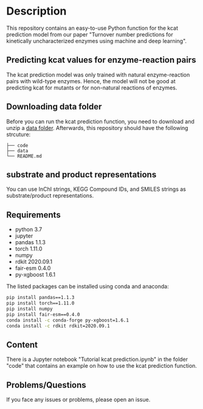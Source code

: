# Description
This repository contains an easy-to-use Python function for the kcat prediction model from our paper "Turnover number predictions for kinetically uncharacterized enzymes using machine and deep learning". 

## Predicting kcat values for enzyme-reaction pairs
The kcat prediction model was only trained with natural enzyme-reaction pairs with wild-type enzymes. Hence, the model will not be good at predicting kcat for mutants
or for non-natural reactions of enzymes. 

## Downloading data folder
Before you can run the kcat prediction function, you need to download and unzip a [data folder](https://doi.org/10.5281/zenodo.8038678). Afterwards, this repository should have the following strcuture:

    ├── code                   
    ├── data                    
    └── README.md

## substrate and product representations
You can use InChI strings, KEGG Compound IDs, and SMILES strings as substrate/product representations.

## Requirements

- python 3.7
- jupyter
- pandas 1.1.3
- torch 1.11.0
- numpy 
- rdkit 2020.09.1
- fair-esm 0.4.0
- py-xgboost 1.6.1

The listed packages can be installed using conda and anaconda:

```bash
pip install pandas==1.1.3
pip install torch==1.11.0
pip install numpy
pip install fair-esm==0.4.0
conda install -c conda-forge py-xgboost=1.6.1
conda install -c rdkit rdkit=2020.09.1
```

## Content

There is a Jupyter notebook "Tutorial kcat prediction.ipynb" in the folder "code" that contains an example on how to use the kcat prediction function.

## Problems/Questions
If you face any issues or problems, please open an issue.

